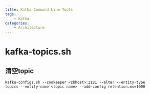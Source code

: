 ```yaml
---
title: Kafka Command Line Tools
tags:
	- Kafka
categories:
	- Architecture
---
```


# kafka-topics.sh

## 清空topic

```shell
kafka-configs.sh --zookeeper <zkhost>:2181 --alter --entity-type topics --entity-name <topic name> --add-config retention.ms=1000
```

